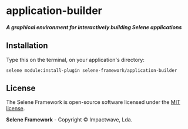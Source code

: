 # application-builder

##### A graphical environment for interactively building Selene applications

## Installation

Type this on the terminal, on your application's directory:

```shell
selene module:install-plugin selene-framework/application-builder
```

## License

The Selene Framework is open-source software licensed under the [MIT license](http://opensource.org/licenses/MIT).

**Selene Framework** - Copyright &copy; Impactwave, Lda.
